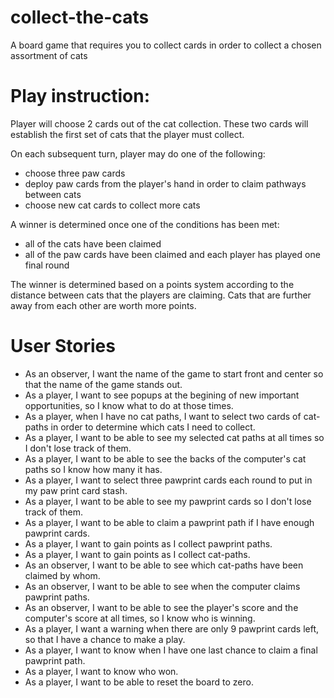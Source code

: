# collect-the-cats
A board game that requires you to collect cards in order to collect a chosen assortment of cats

# Play instruction:
Player will choose 2 cards out of the cat collection. These two cards will establish the first set of cats that the player must collect. 

On each subsequent turn, player may do one of the following:
- choose three paw cards
- deploy paw cards from the player's hand in order to claim pathways between cats
- choose new cat cards to collect more cats

A winner is determined once one of the conditions has been met:
- all of the cats have been claimed
- all of the paw cards have been claimed and each player has played one final round

The winner is determined based on a points system according to the distance between cats that the players are claiming. Cats that are further away from each other are worth more points.

# User Stories
- As an observer, I want the name of the game to start front and center so that the name of the game stands out.
- As a player, I want to see popups at the begining of new important opportunities, so I know what to do at those times.
- As a player, when I have no cat paths, I want to select two cards of cat-paths in order to determine which cats I need to collect.
- As a player, I want to be able to see my selected cat paths at all times so I don't lose track of them.
- As a player, I want to be able to see the backs of the computer's cat paths so I know how many it has.
- As a player, I want to select three pawprint cards each round to put in my paw print card stash.
- As a player, I want to be able to see my pawprint cards so I don't lose track of them.
- As a player, I want to be able to claim a pawprint path if I have enough pawprint cards.
- As a player, I want to gain points as I collect pawprint paths.
- As a player, I want to gain points as I collect cat-paths.
- As an observer, I want to be able to see which cat-paths have been claimed by whom.
- As an observer, I want to be able to see when the computer claims pawprint paths.
- As an observer, I want to be able to see the player's score and the computer's score at all times, so I know who is winning.
- As a player, I want a warning when there are only 9 pawprint cards left, so that I have a chance to make a play.
- As a player, I want to know when I have one last chance to claim a final pawprint path.
- As a player, I want to know who won.
- As a player, I want to be able to reset the board to zero.